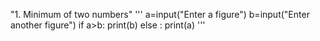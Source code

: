 "1. Minimum of two numbers"
'''
a=input("Enter a figure")
b=input("Enter another figure")
if a>b:
    print(b)
else :
    print(a)
'''
